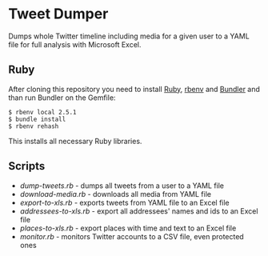 # Tweet Dumper

Dumps whole Twitter timeline including media for a given user to a YAML file
for full analysis with Microsoft Excel.

## Ruby

After cloning this repository you need to install
[Ruby](https://www.ruby-lang.org/), [rbenv](http://rbenv.org/)
and [Bundler](http://bundler.io/) and than run Bundler on the Gemfile:

    $ rbenv local 2.5.1
    $ bundle install
    $ rbenv rehash

This installs all necessary Ruby libraries.

## Scripts

* *dump-tweets.rb* - dumps all tweets from a user to a YAML file
* *download-media.rb* - downloads all media from YAML file
* *export-to-xls.rb* - exports tweets from YAML file to an Excel file
* *addressees-to-xls.rb* - export all addressees' names and ids to an Excel file
* *places-to-xls.rb* - export places with time and text to an Excel file
* *monitor.rb* - monitors Twitter accounts to a CSV file, even protected ones
